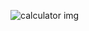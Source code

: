 ![calculator img](https://github.com/truptidhumal04/Calculator.github.io/assets/129304851/2d6a1231-ad89-4a39-9026-23300f1fe219)

